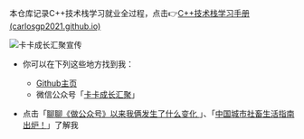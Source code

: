 本仓库记录C++技术栈学习就业全过程，点击👉[C++技术栈学习手册 (carlosgp2021.github.io)](https://carlosgp2021.github.io/r2BAT/#/)

![卡卡成长汇聚宣传](https://gcore.jsdelivr.net/gh/gp868/myFigures/img/202205282027513.gif)

- 你可以在下列这些地方找到我：
  - [Github主页](https://github.com/CARLOSGP2021)
  - 微信公众号「[卡卡成长汇聚](https://gcore.jsdelivr.net/gh/gp868/myFigures/img/202205282027513.gif)」
  
- 点击「[聊聊《做公众号》以来我俩发生了什么变化 ](https://mp.weixin.qq.com/s/7g-udFr5KpgzbG0ly7IExw)」、「[中国城市社畜生活指南出炉！](https://mp.weixin.qq.com/s/nar9tAnjRjiTh8PMANz_EA)」了解我
